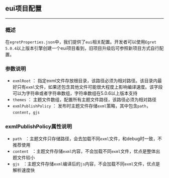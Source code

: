 ## eui项目配置

------------------

### 概述
在`egretProperties.json`中，我们提供了`eui`相关配置。开发者可以使用`Egret 5.0.4`以上版本引擎创建一个eui项目看到，旧项目升级后可参照新项目方式自行配置。

### 参数说明

- `exmlRoot` ： 指定exml文件存放根目录，该路径必须为相对路径。该目录内最好只有`exml`文件，如果还包含其他文件可能很大程度上影响编译速度。该字段可以为字符串或者字符串数组，字符串数组在5.0.6以上版本支持
- `themes` ： 主题文件数组，配置所有主题文件路径，该路径必须为相对路径
- `exmlPublishPolicy` ： 发布时主题文件存储`exml`策略，其中包含`path`，`content`，`gjs`

### exmlPublishPolicy属性说明
- `path ` ：主题文件只存储路径，会去加载不同`exml`文件，和debug时一致，不推荐使用
- `content ` ：主题文件存储`exml`内容，不会加载不同`exml`文件，优点是整体出题文件较小
- `gjs ` ：主题文件存储`exml`编译后的`js`内容，不会加载不同`exml`文件，优点是解析速度快